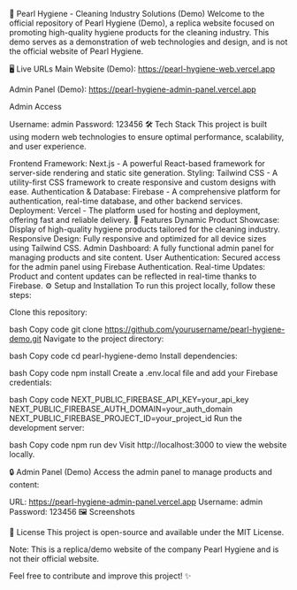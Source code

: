 🌿 Pearl Hygiene - Cleaning Industry Solutions (Demo)
Welcome to the official repository of Pearl Hygiene (Demo), a replica website focused on promoting high-quality hygiene products for the cleaning industry. This demo serves as a demonstration of web technologies and design, and is not the official website of Pearl Hygiene.

🖥️ Live URLs
Main Website (Demo): https://pearl-hygiene-web.vercel.app

Admin Panel (Demo): https://pearl-hygiene-admin-panel.vercel.app

Admin Access

Username: admin
Password: 123456
🛠️ Tech Stack
This project is built using modern web technologies to ensure optimal performance, scalability, and user experience.

Frontend Framework: Next.js - A powerful React-based framework for server-side rendering and static site generation.
Styling: Tailwind CSS - A utility-first CSS framework to create responsive and custom designs with ease.
Authentication & Database: Firebase - A comprehensive platform for authentication, real-time database, and other backend services.
Deployment: Vercel - The platform used for hosting and deployment, offering fast and reliable delivery.
🚀 Features
Dynamic Product Showcase: Display of high-quality hygiene products tailored for the cleaning industry.
Responsive Design: Fully responsive and optimized for all device sizes using Tailwind CSS.
Admin Dashboard: A fully functional admin panel for managing products and site content.
User Authentication: Secured access for the admin panel using Firebase Authentication.
Real-time Updates: Product and content updates can be reflected in real-time thanks to Firebase.
⚙️ Setup and Installation
To run this project locally, follow these steps:

Clone this repository:

bash
Copy code
git clone https://github.com/yourusername/pearl-hygiene-demo.git
Navigate to the project directory:

bash
Copy code
cd pearl-hygiene-demo
Install dependencies:

bash
Copy code
npm install
Create a .env.local file and add your Firebase credentials:

bash
Copy code
NEXT_PUBLIC_FIREBASE_API_KEY=your_api_key
NEXT_PUBLIC_FIREBASE_AUTH_DOMAIN=your_auth_domain
NEXT_PUBLIC_FIREBASE_PROJECT_ID=your_project_id
Run the development server:

bash
Copy code
npm run dev
Visit http://localhost:3000 to view the website locally.

🔒 Admin Panel (Demo)
Access the admin panel to manage products and content:

URL: https://pearl-hygiene-admin-panel.vercel.app
Username: admin
Password: 123456
🖼️ Screenshots

📝 License
This project is open-source and available under the MIT License.

Note: This is a replica/demo website of the company Pearl Hygiene and is not their official website.

Feel free to contribute and improve this project! ✨
